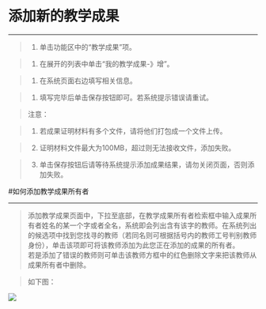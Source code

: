 # 添加新的教学成果

---


>1. 单击功能区中的“教学成果”项。

>1. 在展开的列表中单击“我的教学成果-》增”。

>1. 在系统页面右边填写相关信息。

>1. 填写完毕后单击保存按钮即可。若系统提示错误请重试。

>    <w>注意：  

>    1.  <w>若成果证明材料有多个文件，请将他们打包成一个文件上传。
    
>    2.  <w>证明材料文件最大为100MB，超过则无法接收文件，添加失败。
   
>    3.  <w>单击保存按钮后请等待系统提示添加成果结果，请勿关闭页面，否则添加失败。


#如何添加教学成果所有者

----

>添加教学成果页面中，下拉至底部，在教学成果所有者检索框中输入成果所有者姓名的某一个字或者全名，系统即会列出含有该字的教师。在系统列出的候选项中找到您找寻的教师（若同名则可根据括号内的教师工号判别教师身份），单击该项即可将该教师添加为此您正在添加的成果的所有者。    
若是添加了错误的教师则可单击该教师方框中的红色删除文字来把该教师从成果所有者中删除。

>如下图：

![](/assets/chapter1/ta/addta.gif)




